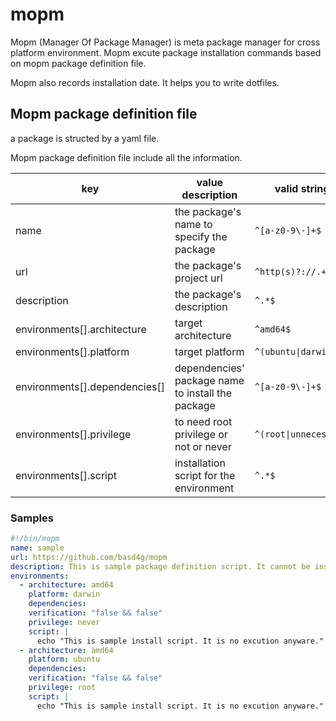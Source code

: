 # mopm

Mopm (Manager Of Package Manager) is meta package manager for cross platform environment.
Mopm excute package installation commands based on mopm package definition file.

Mopm also records installation date.
It helps you to write dotfiles.

## Mopm package definition file

a package is structed by a yaml file.

Mopm package definition file include all the information.

| key | value description | valid string (regex) |
| --- | --- | --- |
| name | the package's name to specify the package | `^[a-z0-9\-]+$` |
| url | the package's project url | `^http(s)?://.+$` |
| description | the package's description | `^.*$` |
| environments[].architecture | target architecture | `^amd64$` |
| environments[].platform | target platform | `^(ubuntu\|darwin)$` |
| environments[].dependencies[] | dependencies' package name to install the package | `^[a-z0-9\-]+$` |
| environments[].privilege | to need root privilege or not or never | `^(root\|unnecessary\|never)$` |
| environments[].script | installation script for the environment | `^.*$` |

### Samples

```definitions/sample.mopm.yaml
#!/bin/mopm
name: sample
url: https://github.com/basd4g/mopm
description: This is sample package definition script. It cannot be installed.
environments:
  - architecture: amd64
    platform: darwin
    dependencies:
    verification: "false && false"
    privilege: never
    script: |
      echo "This is sample install script. It is no excution anyware."
  - architecture: amd64
    platform: ubuntu
    dependencies:
    verification: "false && false"
    privilege: root
    script: |
      echo "This is sample install script. It is no excution anyware."
```

